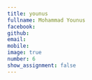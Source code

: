 ```yaml
---
title: younus
fullname: Mohammad Younus
facebook:
github:
email: 
mobile:
image: true
number: 6
show_assignment: false
---
```



